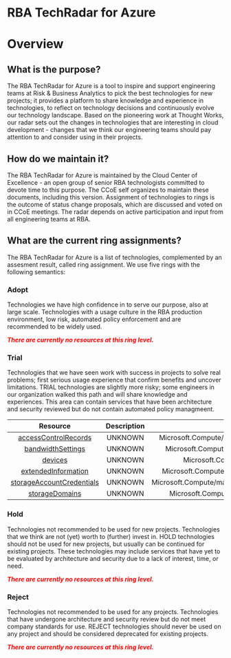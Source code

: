
RBA TechRadar for Azure
=======================

# Overview

## What is the purpose?


The RBA TechRadar for Azure is a tool to inspire and support engineering teams at Risk & Business Analytics to pick the best technologies for new projects; it provides a platform to share knowledge and experience in technologies, to reflect on technology decisions and continuously evolve our technology landscape.  Based on the pioneering work at Thought Works, our radar sets out the changes in technologies that are interesting in cloud development - changes that we think our engineering teams should pay attention to and consider using in their projects.
## How do we maintain it?


The RBA TechRadar for Azure is maintained by the Cloud Center of Excellence - an open group of senior RBA technologists committed to devote time to this purpose.  The CCoE self organizes to maintain these documents, including this version.  Assignment of technologies to rings is the outcome of status change proposals, which are discussed and voted on in CCoE meetings.  The radar depends on active participation and input from all engineering teams at RBA.
## What are the current ring assignments?


The RBA TechRadar for Azure is a list of technologies, complemented by an assesment result, called ring assignment.  We use five rings with the following semantics:
### Adopt


Technologies we have high confidence in to serve our purpose, also at large scale.  Technologies with a usage culture in the RBA production environment, low risk, automated policy enforcement and are recommended to be widely used.  
  
***<font color="red"> There are currently no resources at this ring level. </font>***
### Trial


Technologies that we have seen work with success in projects to solve real problems;  first serious usage experience that confirm benefits and uncover limitations.  TRIAL technologies are slightly more risky; some engineers in our organization walked this path and will share knowledge and experiences.  This area can contain services that have been architecture and security reviewed but do not contain automated policy managmeent.  

|Resource|Description|Path|Status|
| :---: | :---: | :---: | :---: |
|[accessControlRecords](https://github.com/openrba/python-azure-techradar/tree/master/Microsoft.Compute/managers/accessControlRecords)|UNKNOWN|Microsoft.Compute/managers/accessControlRecords|TRIAL|
|[bandwidthSettings](https://github.com/openrba/python-azure-techradar/tree/master/Microsoft.Compute/managers/bandwidthSettings)|UNKNOWN|Microsoft.Compute/managers/bandwidthSettings|TRIAL|
|[devices](https://github.com/openrba/python-azure-techradar/tree/master/Microsoft.Compute/managers/devices)|UNKNOWN|Microsoft.Compute/managers/devices|TRIAL|
|[extendedInformation](https://github.com/openrba/python-azure-techradar/tree/master/Microsoft.Compute/managers/extendedInformation)|UNKNOWN|Microsoft.Compute/managers/extendedInformation|TRIAL|
|[storageAccountCredentials](https://github.com/openrba/python-azure-techradar/tree/master/Microsoft.Compute/managers/storageAccountCredentials)|UNKNOWN|Microsoft.Compute/managers/storageAccountCredentials|TRIAL|
|[storageDomains](https://github.com/openrba/python-azure-techradar/tree/master/Microsoft.Compute/managers/storageDomains)|UNKNOWN|Microsoft.Compute/managers/storageDomains|TRIAL|

### Hold


Technologies not recommended to be used for new projects. Technologies that we think are not (yet) worth to (further) invest in.  HOLD technologies should not be used for new projects, but usually can be continued for existing projects.  These technologies may include services that have yet to be evaluated by architecture and security due to a lack of interest, time, or need.  
  
***<font color="red"> There are currently no resources at this ring level. </font>***
### Reject


Technologies not recommended to be used for any projects. Technologies that have undergone architecture and security review but do not meet company standards for use.  REJECT technologies should never be used on any project and should be considered deprecated for existing projects.  
  
***<font color="red"> There are currently no resources at this ring level. </font>***